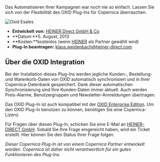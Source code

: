 Das Automatisieren Ihrer Kampagnen war noch nie so einfach. Lassen Sie
sich von der Flexibilität des OXID Plug-Ins für Copernica überraschen.

![Oxid
Esales](http://vicinity.picsrv.net/127/0/111256/oxid-integration.png)

-   **Entwickelt von:** [HEINER Direct GmbH &
    Co](http://www.copernica.com/de/partners/profile/4541364 "HEINER Direct GmbH & Co")
-   **Datum:**5. August, 2013
-   **Kosten:**kostenlos (wenn
    [HEINER](http://www.copernica.com/de/partners/profile/4541364 "HEINER Direct GmbH & Co")
    als Partner gewählt wird)
-   **Plug-In beantragen:** klaus.weidenbach@heiner-direct.com

Über die OXID Integration
-------------------------

Bei der Installation dieses Plug-Ins werden jegliche Kunden-,
Bestellung- und Warenkorb-Daten von OXID automatisch synchronisiert und
in Ihrer Copernica-Datenbank gespeichert. Dank dieser automatischen
Synchronisierung sind Ihre Kunden-Daten immer aktuell. Auch werden
Preis-Alarme, Benutzergruppen und Newsletter-Anmeldungen übertragen.

Das OXID Plug-In ist auch kompatibel mit der [OXID Enterprise
Edition](http://www.oxid-esales.com/en/products/facts/oxid-eshop-enterprise-edition/product-information.html).
Um den OXID Plug-In benutzen zu können, benötigen Sie eine
Copernica-Lizenz.

Für Fragen über diesen Plug-In, schicken Sie eine E-Mail an
[HEINER-DIRECT
GmbH](mailto:klaus.weidenbach@heiner-direct.com?subject=Question%20about%20OXID%20eSales%20integration).
Sobald Sie Ihre Frage eingereicht haben, wird ein Ticket erstellt. Hier
können Sie den Status Ihrer Frage folgen.

*Dieser Copernica Plug-In ist von einem Copernica Partner entwickelt
worden. Copernica ist daher nicht verantwortlich für ein gutes
Funktionieren des Plug-Ins.*
